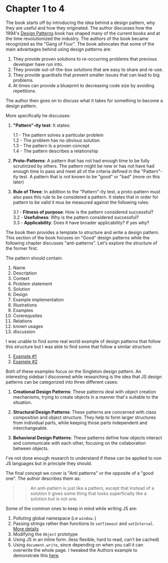 # Chapter 1 to 4

The book starts off by introducing the idea behind a design pattern, why they are useful and how they originated. The author discusses how the 1994's [Design Patterns](https://en.wikipedia.org/wiki/Design_Patterns) book has shaped many of the current books and at the time revolutionized the industry. The authors of the book became recognized as the "Gang of Four". The book advocates that some of the main advantages behind using design patterns are: 

1. They provide proven solutions to re-occurring problems that previous developer have run into. 
2. They provide out-of-the-box solutions that are easy to share and re-use. 
3. They provide guardrails that prevent smaller issues that can lead to big problems. 
4. At times can provide a blueprint to decreasing code size by avoiding repetitions. 

The author then goes on to discuss what it takes for something to become a design pattern. 

More specifically he discusses: 

1. **"Pattern"-ity test**: It states:    

    1.1 - The pattern solves a particular problem    
    1.2 - The problem has no obvious solution     
    1.3 - The pattern Is a proven concept    
    1.4 - The pattern describes a relationship   

2. **Proto-Patterns**: A pattern that has not had enough time to be fully scrutinized by others. The pattern might be new or has not have had enough time to pass and meet all of the criteria defined in the "Pattern"-ity test. A pattern that is not known to be "good" or "bad" (more on this later)

3. **Rule of Three**: In addition to the "Pattern"-ity test, a proto-pattern must also pass this rule to be considered a pattern. It states that in order for pattern to be valid it mus be measured against the following rules:   

   3.1 - **Fitness of purpose**: How is the pattern considered successful?    
   3.2 - **Usefulness**: Why is the pattern considered successful?    
   3.3 - **Applicability**: Does it have broader applicability? if yes why?
  
The book then provides a template to structure and write a design pattern. This section of the book focuses on "Good" design patterns while the following chapter discusses "anti-patterns". Let's explore the structure of the former first. 

The pattern should contain:      

1. Name   
2. Description   
3. Context    
4. Problem statement    
5. Solution    
6. Design    
7. Example implementation   
8. Illustrations   
9. Examples   
10. Corerequsites   
11. Relations   
12. known usages 
13. discussion   

I was unable to find some real world example of design patterns that follow this structure but I was able to find some that follow a similar structure: 

1. [Example #1](https://refactoring.guru/design-patterns/singleton)
2. [Example #2](https://sourcemaking.com/design_patterns/singleton) 

Both of these examples focus on the Singleton design pattern. An interesting sidebar I discovered while researching is the idea that JS design patterns can be categorized into three different cases: 

1. **Creational Design Patterns**: These patterns deal with object creation mechanisms, trying to create objects in a manner that's suitable to the situation. 

2. **Structural Design Patterns**: These patterns are concerned with class composition and object structure. They help to form larger structures from individual parts, while keeping those parts independent and interchangeable. 

3. **Behavioral Design Patterns**: These patterns define how objects interact and communicate with each other, focusing on the collaboration between objects.

I've not done enough research to understand if these can be applied to non JS languages but in principle they should. 

The final concept we cover is "Anti patterns" or the opposite of a "good one". The author describes them as: 

>> An anti-pattern is just like a pattern, except that instead of a solution it gives some thing that looks superficially like a solution but is not one. 

Some of the common ones to keep in mind while writing JS are: 

1. Polluting global namespace (i.e `window.`)
2. Passing strings rather than functions to `setTimeout` and `setInterval`. [More details](https://stackoverflow.com/questions/6081560/is-there-ever-a-good-reason-to-pass-a-string-to-settimeout)
3. Modifying the `Object` prototype
4. Using JS in an inline form. (less flexible, hard to read, can't be cached)
5. Using `document.write`, since depending on when you call it can overwrite the whole page. I tweaked the Authors example to demonstrate this [here](https://jsfiddle.net/alfonsoar/q9ahpe5b/1/). 